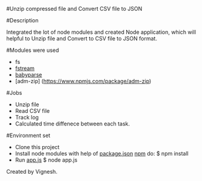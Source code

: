 #Unzip compressed file and Convert CSV file to JSON

#Description

Integrated the lot of node modules and created Node application, which will helpful to Unzip file and Convert to CSV file to JSON format.

#Modules were used

  -   fs
  -   [fstream](https://www.npmjs.com/package/fstream)
  -   [babyparse](https://www.npmjs.com/package/babyparse)
  -   [adm-zip] (https://www.npmjs.com/package/adm-zip)

#Jobs

  -   Unzip file
  -   Read CSV file
  -   Track log
  -   Calculated time diffenece between each task.

#Environment set

  -   Clone this project  
  -   Install node modules with help of [package.json](https://github.com/vigneshuvi/csvtojson/blob/master/package.json)
      [npm](http://npmjs.org) do:
        $ npm install
  -   Run [app.js](https://github.com/vigneshuvi/csvtojson/blob/master/app.js)
        $ node app.js

Created by Vignesh.

